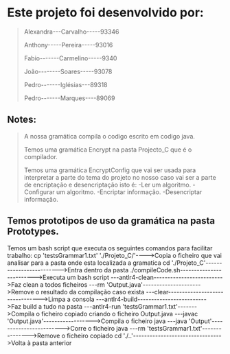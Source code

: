# Este projeto foi desenvolvido por:
  > Alexandra---Carvalho-----93346  
  >
  > Anthony-----Pereira-----93016
  >
  > Fabio-------Carmelino-----9340
  >
  > João--------Soares-----93078
  >
  > Pedro-------Iglésias---89318
  >
  > Pedro-------Marques----89069

## Notes:
  > A nossa gramática compila o codigo escrito em codigo java.
  > 
  > Temos uma gramática Encrypt na pasta Projecto_C que é o compilador.
  > 
  > Temos uma gramática EncryptConfig que vai ser usada para interpretar a parte do tema do projeto no nosso caso vai ser a parte de encriptação e desencriptação isto é:
    -Ler um algoritmo.
    -Configurar um algoritmo.
    -Encriptar informação.
    -Desencriptar informação.

## Temos prototipos de uso da gramática na pasta Prototypes.
  Temos um bash script que executa os seguintes comandos para facilitar trabalho: 
  cp 'testsGrammar1.txt' './Projeto_C/'---->Copia o ficheiro que vai analisar para a pasta onde esta localizada a gramatica
  cd './Projeto_C'------------------------->Entra dentro da pasta
  ./compileCode.sh------------------------->Executa um bash script
  \---antlr4-clean------------------------->Faz clean a todos ficheiros
  \---rm 'Output.java'--------------------->Remove o resultado da compilação caso exista
  \---clear-------------------------------->Limpa a consola
  \---antlr4-build------------------------->Faz build a tudo na pasta
  \---antlr4-run 'testsGrammar1.txt'------->Compila o ficheiro copiado criando o ficheiro Output.java
  \---javac 'Output.java'------------------>Compila o ficheiro java
  \---java 'Output'------------------------>Corre o ficheiro java
  \---rm 'testsGrammar1.txt'--------------->Remove o ficheiro copiado
  cd './..'-------------------------------->Volta à pasta anterior

